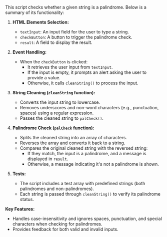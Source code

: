This script checks whether a given string is a palindrome. Below is a summary of its functionality:

1. **HTML Elements Selection:**
   - `textInput`: An input field for the user to type a string.
   - `checkButton`: A button to trigger the palindrome check.
   - `result`: A field to display the result.

2. **Event Handling:**
   - When the `checkButton` is clicked:
     - It retrieves the user input from `textInput`.
     - If the input is empty, it prompts an alert asking the user to provide a value.
     - Otherwise, it calls `cleanString()` to process the input.

3. **String Cleaning (`cleanString` function):**
   - Converts the input string to lowercase.
   - Removes underscores and non-word characters (e.g., punctuation, spaces) using a regular expression.
   - Passes the cleaned string to `palCheck()`.

4. **Palindrome Check (`palCheck` function):**
   - Splits the cleaned string into an array of characters.
   - Reverses the array and converts it back to a string.
   - Compares the original cleaned string with the reversed string:
     - If they match, the input is a palindrome, and a message is displayed in `result`.
     - Otherwise, a message indicating it's not a palindrome is shown.

5. **Tests:**
   - The script includes a test array with predefined strings (both palindromes and non-palindromes).
   - Each string is passed through `cleanString()` to verify its palindrome status.

**Key Features:**
- Handles case-insensitivity and ignores spaces, punctuation, and special characters when checking for palindromes.
- Provides feedback for both valid and invalid inputs.